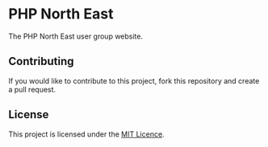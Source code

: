 # PHP North East
The PHP North East user group website.

## Contributing
If you would like to contribute to this project, fork this repository and create
a pull request.

## License
This project is licensed under the [MIT Licence](LICENSE.md).
